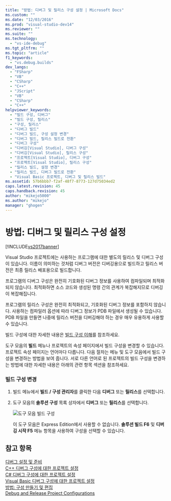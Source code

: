 ```yaml
---
title: "방법: 디버그 및 릴리스 구성 설정 | Microsoft Docs"
ms.custom: ""
ms.date: "12/03/2016"
ms.prod: "visual-studio-dev14"
ms.reviewer: ""
ms.suite: ""
ms.technology: 
  - "vs-ide-debug"
ms.tgt_pltfrm: ""
ms.topic: "article"
f1_keywords: 
  - "vs.debug.builds"
dev_langs: 
  - "FSharp"
  - "VB"
  - "CSharp"
  - "C++"
  - "JScript"
  - "VB"
  - "CSharp"
  - "C++"
helpviewer_keywords: 
  - "빌드 구성, 디버그"
  - "빌드 구성, 릴리스"
  - "구성, 릴리스"
  - "디버그 빌드"
  - "디버그 빌드, 구성 설정 변경"
  - "디버그 빌드, 릴리스 빌드로 전환"
  - "디버그 구성"
  - "디버깅[Visual Studio], 디버그 구성"
  - "디버깅[Visual Studio], 릴리스 구성"
  - "프로젝트[Visual Studio], 디버그 구성"
  - "프로젝트[Visual Studio], 릴리스 구성"
  - "릴리스 빌드, 설정 변경"
  - "릴리스 빌드, 디버그 빌드로 전환"
  - "Visual Basic 프로젝트, 디버그 및 릴리스 빌드"
ms.assetid: 57b6bbb7-f2af-48f7-8773-127d75034ed2
caps.latest.revision: 45
caps.handback.revision: 45
author: "mikejo5000"
ms.author: "mikejo"
manager: "ghogen"
---
```

# 방법: 디버그 및 릴리스 구성 설정
[!INCLUDE[vs2017banner](../code-quality/includes/vs2017banner.md)]

Visual Studio 프로젝트에는 사용하는 프로그램에 대한 별도의 릴리스 및 디버그 구성이 있습니다.  이름이 의미하는 것처럼 디버그 버전은 디버깅용으로 빌드하고 릴리스 버전은 최종 릴리스 배포용으로 빌드합니다.  
  
 프로그램의 디버그 구성은 완전히 기호화된 디버그 정보를 사용하여 컴파일되며 최적화되지 않습니다.  최적화하면 소스 코드와 생성된 명령 간의 관계가 복잡해지므로 디버깅이 복잡해집니다.  
  
 프로그램의 릴리스 구성은 완전히 최적화되고, 기호화된 디버그 정보를 포함하지 않습니다.  사용하는 컴파일러 옵션에 따라 디버그 정보가 PDB 파일에서 생성될 수 있습니다.  PDB 파일을 만들면 나중에 릴리스 버전을 디버깅해야 하는 경우 매우 유용하게 사용할 수 있습니다.  
  
 빌드 구성에 대한 자세한 내용은 [빌드 구성 이해](../ide/understanding-build-configurations.md)를 참조하세요.  
  
 도구 모음의 **빌드** 메뉴나 프로젝트의 속성 페이지에서 빌드 구성을 변경할 수 있습니다.  프로젝트 속성 페이지는 언어마다 다릅니다.  다음 절차는 메뉴 및 도구 모음에서 빌드 구성을 변경하는 방법을 보여 줍니다.  서로 다른 언어로 된 프로젝트의 빌드 구성을 변경하는 방법에 대한 자세한 내용은 아래의 관련 항목 섹션을 참조하세요.  
  
### 빌드 구성 변경  
  
1.  빌드 메뉴에서 **빌드 \/ 구성 관리자**를 클릭한 다음 **디버그** 또는 **릴리스**를 선택합니다.  
  
2.  도구 모음의 **솔루션 구성** 목록 상자에서 **디버그** 또는 **릴리스**를 선택합니다.  
  
     ![도구 모음 빌드 구성](../debugger/media/toolbarbuildconfiguration.png "ToolbarBuildConfiguration")  
  
     이 도구 모음은 Express Edition에서 사용할 수 없습니다.  **솔루션 빌드 F6** 및 **디버깅 시작 F5** 메뉴 항목을 사용하여 구성을 선택할 수 있습니다.  
  
## 참고 항목  
 [디버그 설정 및 준비](../debugger/debugger-settings-and-preparation.md)   
 [C\+\+ 디버그 구성에 대한 프로젝트 설정](../debugger/project-settings-for-a-cpp-debug-configuration.md)   
 [C\# 디버그 구성에 대한 프로젝트 설정](../debugger/project-settings-for-csharp-debug-configurations.md)   
 [Visual Basic 디버그 구성에 대한 프로젝트 설정](../debugger/project-settings-for-a-visual-basic-debug-configuration.md)   
 [방법: 구성 만들기 및 편집](../ide/how-to-create-and-edit-configurations.md)   
 [Debug and Release Project Configurations](http://msdn.microsoft.com/ko-kr/0440b300-0614-4511-901a-105b771b236e)